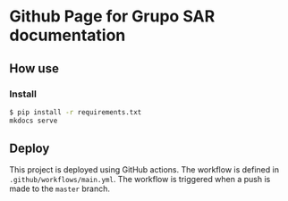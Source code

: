 # Github Page for Grupo SAR documentation

## How use

### Install

```bash
$ pip install -r requirements.txt
mkdocs serve
```

## Deploy

This project is deployed using GitHub actions. The workflow is defined in `.github/workflows/main.yml`. The workflow is triggered when a push is made to the `master` branch.
